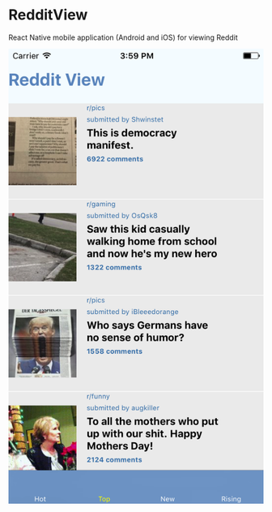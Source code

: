 # RedditView
React Native mobile application (Android and iOS) for viewing Reddit 


![ios](/docs/images/ios.png "Title")

